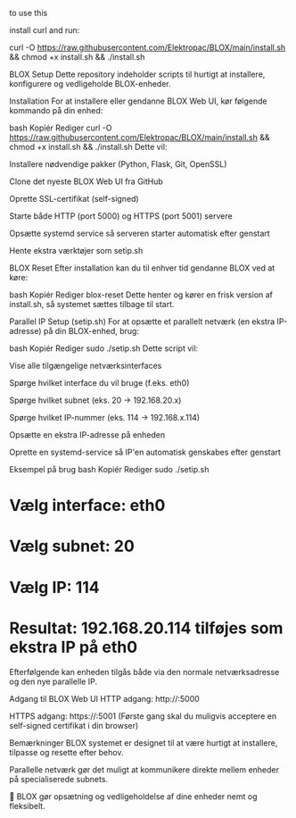 to use this

install curl and run:

curl -O https://raw.githubusercontent.com/Elektropac/BLOX/main/install.sh && chmod +x install.sh && ./install.sh


BLOX Setup
Dette repository indeholder scripts til hurtigt at installere, konfigurere og vedligeholde BLOX-enheder.

Installation
For at installere eller gendanne BLOX Web UI, kør følgende kommando på din enhed:

bash
Kopiér
Rediger
curl -O https://raw.githubusercontent.com/Elektropac/BLOX/main/install.sh && chmod +x install.sh && ./install.sh
Dette vil:

Installere nødvendige pakker (Python, Flask, Git, OpenSSL)

Clone det nyeste BLOX Web UI fra GitHub

Oprette SSL-certifikat (self-signed)

Starte både HTTP (port 5000) og HTTPS (port 5001) servere

Opsætte systemd service så serveren starter automatisk efter genstart

Hente ekstra værktøjer som setip.sh

BLOX Reset
Efter installation kan du til enhver tid gendanne BLOX ved at køre:

bash
Kopiér
Rediger
blox-reset
Dette henter og kører en frisk version af install.sh, så systemet sættes tilbage til start.

Parallel IP Setup (setip.sh)
For at opsætte et parallelt netværk (en ekstra IP-adresse) på din BLOX-enhed, brug:

bash
Kopiér
Rediger
sudo ./setip.sh
Dette script vil:

Vise alle tilgængelige netværksinterfaces

Spørge hvilket interface du vil bruge (f.eks. eth0)

Spørge hvilket subnet (eks. 20 → 192.168.20.x)

Spørge hvilket IP-nummer (eks. 114 → 192.168.x.114)

Opsætte en ekstra IP-adresse på enheden

Oprette en systemd-service så IP'en automatisk genskabes efter genstart

Eksempel på brug
bash
Kopiér
Rediger
sudo ./setip.sh
# Vælg interface: eth0
# Vælg subnet: 20
# Vælg IP: 114

# Resultat: 192.168.20.114 tilføjes som ekstra IP på eth0
Efterfølgende kan enheden tilgås både via den normale netværksadresse og den nye parallelle IP.

Adgang til BLOX Web UI
HTTP adgang: http://<din-ip>:5000

HTTPS adgang: https://<din-ip>:5001
(Første gang skal du muligvis acceptere en self-signed certifikat i din browser)

Bemærkninger
BLOX systemet er designet til at være hurtigt at installere, tilpasse og resette efter behov.

Parallelle netværk gør det muligt at kommunikere direkte mellem enheder på specialiserede subnets.

🚀 BLOX gør opsætning og vedligeholdelse af dine enheder nemt og fleksibelt.
